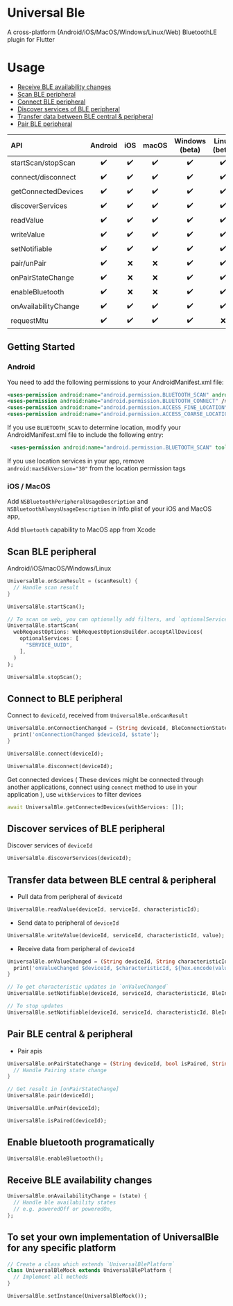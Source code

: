 # Universal Ble

A cross-platform (Android/iOS/MacOS/Windows/Linux/Web) BluetoothLE plugin for Flutter

# Usage

- [Receive BLE availability changes](#receive-ble-availability-changes)
- [Scan BLE peripheral](#scan-ble-peripheral)
- [Connect BLE peripheral](#connect-ble-peripheral)
- [Discover services of BLE peripheral](#discover-services-of-ble-peripheral)
- [Transfer data between BLE central & peripheral](#transfer-data-between-ble-central--peripheral)
- [Pair BLE peripheral](#pair-ble-central--peripheral)

| API                  | Android | iOS | macOS | Windows (beta) | Linux (beta) | Web |
| :------------------- | :-----: | :-: | :---: | :-----: | :---: | :-: |
| startScan/stopScan   |   ✔️    | ✔️  |  ✔️   |   ✔️    |  ✔️   | ✔️  |
| connect/disconnect   |   ✔️    | ✔️  |  ✔️   |   ✔️    |  ✔️   | ✔️  |
| getConnectedDevices  |   ✔️    | ✔️  |  ✔️   |   ✔️    |  ✔️   | ❌  |
| discoverServices     |   ✔️    | ✔️  |  ✔️   |   ✔️    |  ✔️   | ✔️  |
| readValue            |   ✔️    | ✔️  |  ✔️   |   ✔️    |  ✔️   | ✔️  |
| writeValue           |   ✔️    | ✔️  |  ✔️   |   ✔️    |  ✔️   | ✔️  |
| setNotifiable        |   ✔️    | ✔️  |  ✔️   |   ✔️    |  ✔️   | ✔️  |
| pair/unPair          |   ✔️    | ❌  |  ❌   |   ✔️    |  ✔️   | ❌  |
| onPairStateChange    |   ✔️    | ❌  |  ❌   |   ✔️    |  ✔️   | ❌  |
| enableBluetooth      |   ✔️    | ❌  |  ❌   |   ✔️    |  ✔️   | ❌  |
| onAvailabilityChange |   ✔️    | ✔️  |  ✔️   |   ✔️    |  ✔️   | ✔️  |
| requestMtu           |   ✔️    | ✔️  |  ✔️   |   ✔️    |  ❌   | ❌  |

## Getting Started

### Android

You need to add the following permissions to your AndroidManifest.xml file:

```xml
<uses-permission android:name="android.permission.BLUETOOTH_SCAN" android:usesPermissionFlags="neverForLocation" />
<uses-permission android:name="android.permission.BLUETOOTH_CONNECT" />
<uses-permission android:name="android.permission.ACCESS_FINE_LOCATION" android:maxSdkVersion="30" />
<uses-permission android:name="android.permission.ACCESS_COARSE_LOCATION" android:maxSdkVersion="30" />
```

If you use `BLUETOOTH_SCAN` to determine location, modify your AndroidManifest.xml file to include the following entry:

```xml
 <uses-permission android:name="android.permission.BLUETOOTH_SCAN" tools:remove="android:usesPermissionFlags" tools:targetApi="s" />
```

If you use location services in your app, remove `android:maxSdkVersion="30"` from the location permission tags

### iOS / MacOS

Add `NSBluetoothPeripheralUsageDescription` and `NSBluetoothAlwaysUsageDescription` in Info.plist of your iOS and MacOS app,

Add `Bluetooth` capability to MacOS app from Xcode

## Scan BLE peripheral

Android/iOS/macOS/Windows/Linux

```dart
UniversalBle.onScanResult = (scanResult) {
  // Handle scan result
}

UniversalBle.startScan();

// To scan on web, you can optionally add filters, and `optionalServices` required to discover those services after connection, for more info check [this](https://developer.mozilla.org/en-US/docs/Web/API/Bluetooth/requestDevice)
UniversalBle.startScan(
  webRequestOptions: WebRequestOptionsBuilder.acceptAllDevices(
    optionalServices: [
      "SERVICE_UUID",
    ],
  )
);

UniversalBle.stopScan();
```

## Connect to BLE peripheral

Connect to `deviceId`, received from `UniversalBle.onScanResult`

```dart
UniversalBle.onConnectionChanged = (String deviceId, BleConnectionState state) {
  print('onConnectionChanged $deviceId, $state');
}

UniversalBle.connect(deviceId);

UniversalBle.disconnect(deviceId);
```

Get connected devices ( These devices might be connected through another applications, connect using `connect` method to use in your application ), use `withServices` to filter devices

```dart
await UniversalBle.getConnectedDevices(withServices: []);
```

## Discover services of BLE peripheral

Discover services of `deviceId`

```dart
UniversalBle.discoverServices(deviceId);
```

## Transfer data between BLE central & peripheral

- Pull data from peripheral of `deviceId`

```dart
UniversalBle.readValue(deviceId, serviceId, characteristicId);
```

- Send data to peripheral of `deviceId`

```dart
UniversalBle.writeValue(deviceId, serviceId, characteristicId, value);
```

- Receive data from peripheral of `deviceId`

```dart
UniversalBle.onValueChanged = (String deviceId, String characteristicId, Uint8List value) {
  print('onValueChanged $deviceId, $characteristicId, ${hex.encode(value)}');
}

// To get characteristic updates in `onValueChanged`
UniversalBle.setNotifiable(deviceId, serviceId, characteristicId, BleInputProperty.notification);

// To stop updates
UniversalBle.setNotifiable(deviceId, serviceId, characteristicId, BleInputProperty.disabled);
```

## Pair BLE central & peripheral

- Pair apis

```dart
UniversalBle.onPairStateChange = (String deviceId, bool isPaired, String? error) {
  // Handle Pairing state change
}

// Get result in [onPairStateChange]
UniversalBle.pair(deviceId);

UniversalBle.unPair(deviceId);

UniversalBle.isPaired(deviceId);
```

## Enable bluetooth programatically

```dart
UniversalBle.enableBluetooth();
```

## Receive BLE availability changes

```dart
UniversalBle.onAvailabilityChange = (state) {
  // Handle ble availability states
  // e.g. poweredOff or poweredOn,
};
```

## To set your own implementation of UniversalBle for any specific platform

```dart
// Create a class which extends `UniversalBlePlatform`
class UniversalBleMock extends UniversalBlePlatform {
  // Implement all methods
}

UniversalBle.setInstance(UniversalBleMock());
```
